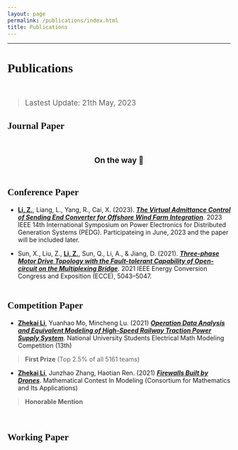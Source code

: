 ```yaml
---
layout: page
permalink: /publications/index.html
title: Publications
---
```


------------------------------------------------------------

<!--
<style>
html,body {
     width: 100%;
     height: 100%;
     margin: 0;
     padding: 0;
}

body {
    min-width: 1024px;
    min-height: 600px;
    user-select: text; /* Don't select the text while dragging the page with the mouse */
}

#main {
    width: 100%;
    height: 100%;
}
</style>
-->

# <font face="Verdana">Publications</font><br/>&nbsp;

<!-- > [[Chinese Version]](https://lizhekai.com/TEST/)-->
<!-- > Lastest Update: 21th May, 2023&nbsp;&nbsp;&nbsp;[[Chinese Version]](https://lizhekai.com/publications-zh/) -->

> <big>Lastest Update: 21th May, 2023</big>

## <font face="Verdana">Journal Paper</font><br/>&nbsp;

## <small><center>On the way &#128548;</center><br/></small>

## <font face="Verdana">Conference Paper</font><br/>

- **<u>Li, Z.</u>**, Liang, L., Yang, R., Cai, X. (2023). [***The Virtual Admittance Control of Sending End Converter for
Offshore Wind Farm Integration***](https://lizhekai.com/mypaper/PEDG23_ResearchonVirtualAdmittanceControlStrategy.pdf). 2023 IEEE 14th International Symposium on Power Electronics for
Distributed Generation Systems (PEDG). Participateing in June, 2023 and the paper will be included later.

- Sun, X., Liu, Z., **<u>Li, Z.</u>**, Sun, Q., Li, A., & Jiang, D. (2021). [***Three-phase Motor Drive Topology with the
Fault-tolerant Capability of Open-circuit on the Multiplexing Bridge***](https://lizhekai.com/mypaper/ECCE21_Three-phaseMotorDriveTopologywiththeFault-tolerantCapability.pdf). 2021 IEEE Energy Conversion
Congress and Exposition (ECCE), 5043–5047.
<br/>&nbsp;


## <font face="Verdana">Competition Paper</font><br/>

- **<u>Zhekai Li</u>**,  Yuanhao Mo, Mincheng Lu. (2021) [***Operation Data Analysis and Equivalent Modeling of High-Speed Railway Traction Power Supply System***](https://lizhekai.com/file/2401_QuestionA_CSEE_Modeling.pdf). National University Students Electrical Math Modeling Competition (13th)<br>
> **First Prize** (Top 2.5% of all 5161 teams)

- **<u>Zhekai Li</u>**,  Junzhao Zhang, Haotian Ren. (2021) [***Firewalls Built by Drones***](https://lizhekai.com/file/2115664_QuestionB_MCMICM.pdf). Mathematical Contest In Modeling (Consortium for Mathematics and Its Applications)<br>
> **Honorable Mention**

<br/>

## <font face="Verdana">Working Paper</font><br/>
